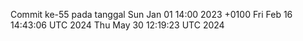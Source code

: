 Commit ke-55 pada tanggal Sun Jan 01 14:00 2023 +0100
Fri Feb 16 14:43:06 UTC 2024
Thu May 30 12:19:23 UTC 2024
